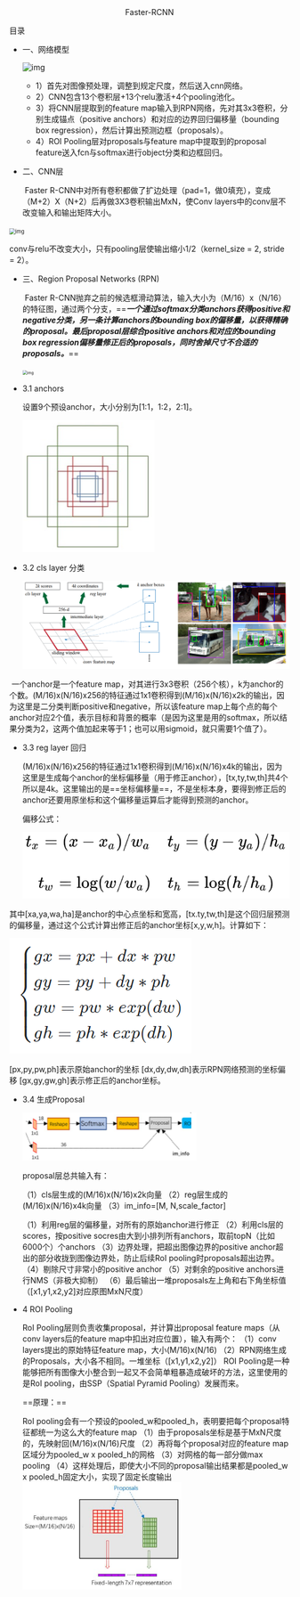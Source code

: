 <div align=center>Faster-RCNN</div>



目录



- 一、网络模型

  ![img](https://pic4.zhimg.com/80/v2-e64a99b38f411c337f538eb5f093bdf3_720w.webp)

  - 1）首先对图像预处理，调整到规定尺度，然后送入cnn网络。
  - 2）CNN包含13个卷积层+13个relu激活+4个pooling池化。
  - 3）将CNN层提取到的feature map输入到RPN网络，先对其3x3卷积，分别生成锚点（positive anchors）和对应的边界回归偏移量（bounding box regression），然后计算出预测边框（proposals）。
  - 4）ROI Pooling层对proposals与feature map中提取到的proposal feature送入fcn与softmax进行object分类和边框回归。

- 二、CNN层

  ​		Faster R-CNN中对所有卷积都做了扩边处理（pad=1，做0填充），变成（M+2）X（N+2）后再做3X3卷积输出MxN，使Conv layers中的conv层不改变输入和输出矩阵大小。

<img src="https://pic2.zhimg.com/80/v2-3c772e9ed555eb86a97ef9c08bf563c9_720w.webp" alt="img" style="zoom:67%;" />

conv与relu不改变大小，只有pooling层使输出缩小1/2（kernel_size = 2, stride = 2）。

- 三、Region Proposal Networks (RPN)

  ​		Faster R-CNN抛弃之前的候选框滑动算法，输入大小为（M/16）x（N/16）的特征图，通过两个分支，==***一个通过softmax分类anchors获得positive和negative分类，另一条计算anchors的bounding box的偏移量，以获得精确的proposal。最后proposal层综合positive anchors和对应的bounding box regression偏移量修正后的proposals，同时舍掉尺寸不合适的proposals。***==

  <img src="https://img-blog.csdnimg.cn/7e6b844a71c04855ad060750213b2b16.png?" alt="img" style="zoom: 50%;" />

- 3.1 anchors

  设置9个预设anchor，大小分别为[1:1，1:2，2:1]。

  <img src="https://raw.githubusercontent.com/hy515096690/paper-notes/main/img/202211201344822.png" alt="image-20221120134425758" style="zoom:50%;" />

- 3.2 cls layer 分类

  <img src="https://raw.githubusercontent.com/hy515096690/paper-notes/main/img/202211201343424.png" alt="image-20221120134311308" style="zoom:50%;" />

​		一个anchor是一个feature map，对其进行3x3卷积（256个核），k为anchor的个数。(M/16)x(N/16)x256的特征通过1x1卷积得到(M/16)x(N/16)x2k的输出，因为这里是二分类判断positive和negative，所以该feature map上每个点的每个anchor对应2个值，表示目标和背景的概率（是因为这里是用的softmax，所以结果分类为2，这两个值加起来等于1；也可以用sigmoid，就只需要1个值了）。

- 3.3 reg layer 回归

  ​		(M/16)x(N/16)x256的特征通过1x1卷积得到(M/16)x(N/16)x4k的输出，因为这里是生成每个anchor的坐标偏移量（用于修正anchor），[tx,ty,tw,th]共4个所以是4k。这里输出的是==坐标偏移量==，不是坐标本身，要得到修正后的anchor还要用原坐标和这个偏移量运算后才能得到预测的anchor。

  偏移公式：

  ![image-20221120134116615](https://raw.githubusercontent.com/hy515096690/paper-notes/main/img/202211201341693.png)

其中[xa,ya,wa,ha]是anchor的中心点坐标和宽高，[tx.ty,tw,th]是这个回归层预测的偏移量，通过这个公式计算出修正后的anchor坐标[x,y,w,h]。计算如下：

![image-20221120134445891](https://raw.githubusercontent.com/hy515096690/paper-notes/main/img/202211201344939.png)

[px,py,pw,ph]表示原始anchor的坐标
[dx,dy,dw,dh]表示RPN网络预测的坐标偏移
[gx,gy,gw,gh]表示修正后的anchor坐标。

- 3.4 生成Proposal

  <img src="https://raw.githubusercontent.com/hy515096690/paper-notes/main/img/202211201345660.png" alt="image-20221120134538593" style="zoom:50%;" />

  proposal层总共输入有：

  （1）cls层生成的(M/16)x(N/16)x2k向量
  （2）reg层生成的(M/16)x(N/16)x4k向量
  （3）im_info=[M, N,scale_factor]

  

  

  （1）利用reg层的偏移量，对所有的原始anchor进行修正
  （2）利用cls层的scores，按positive socres由大到小排列所有anchors，取前topN（比如6000个）个anchors
  （3）边界处理，把超出图像边界的positive anchor超出的部分收拢到图像边界处，防止后续RoI pooling时proposals超出边界。
  （4）剔除尺寸非常小的positive anchor
  （5）对剩余的positive anchors进行NMS（非极大抑制）
  （6）最后输出一堆proposals左上角和右下角坐标值（[x1,y1,x2,y2]对应原图MxN尺度）

- 4 ROI Pooling

  RoI Pooling层则负责收集proposal，并计算出proposal feature maps（从conv layers后的feature map中扣出对应位置），输入有两个：
  （1）conv layers提出的原始特征feature map，大小(M/16)x(N/16)
  （2）RPN网络生成的Proposals，大小各不相同。一堆坐标（[x1,y1,x2,y2]）
  ROI Pooling是一种能够把所有图像大小整合到一起又不会简单粗暴造成破坏的方法，这里使用的是RoI pooling，由SSP（Spatial Pyramid Pooling）发展而来。

  ==原理：==

  RoI pooling会有一个预设的pooled_w和pooled_h，表明要把每个proposal特征都统一为这么大的feature map
  （1）由于proposals坐标是基于MxN尺度的，先映射回(M/16)x(N/16)尺度
  （2）再将每个proposal对应的feature map区域分为pooled_w x pooled_h的网格
  （3）对网格的每一部分做max pooling
  （4）这样处理后，即使大小不同的proposal输出结果都是pooled_w x pooled_h固定大小，实现了固定长度输出
  <img src="https://raw.githubusercontent.com/hy515096690/paper-notes/main/img/202211201345526.png" alt="image-20221120134556434" style="zoom:33%;" />